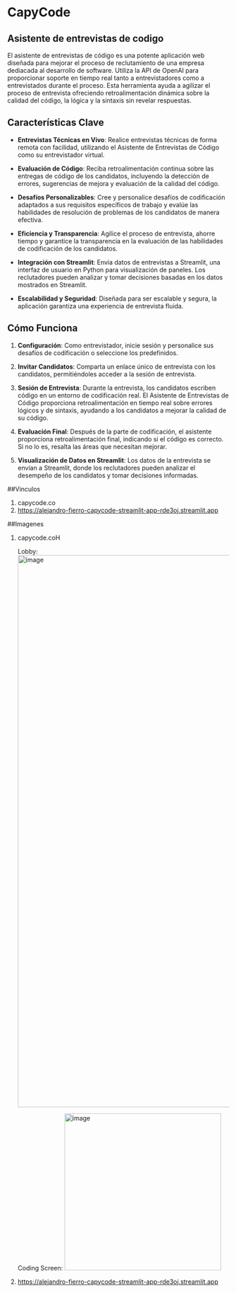 
# CapyCode

## Asistente de entrevistas de codigo

El asistente de entrevistas de código es una potente aplicación web diseñada para mejorar el proceso de reclutamiento de una empresa dediacada al desarrollo de software. Utiliza la API de OpenAI para proporcionar soporte en tiempo real tanto a entrevistadores como a entrevistados durante el proceso. Esta herramienta ayuda a agilizar el proceso de entrevista ofreciendo retroalimentación dinámica sobre la calidad del código, la lógica y la sintaxis sin revelar respuestas.

## Características Clave

- **Entrevistas Técnicas en Vivo**: Realice entrevistas técnicas de forma remota con facilidad, utilizando el Asistente de Entrevistas de Código como su entrevistador virtual.

- **Evaluación de Código**: Reciba retroalimentación continua sobre las entregas de código de los candidatos, incluyendo la detección de errores, sugerencias de mejora y evaluación de la calidad del código.

- **Desafíos Personalizables**: Cree y personalice desafíos de codificación adaptados a sus requisitos específicos de trabajo y evalúe las habilidades de resolución de problemas de los candidatos de manera efectiva.

- **Eficiencia y Transparencia**: Agilice el proceso de entrevista, ahorre tiempo y garantice la transparencia en la evaluación de las habilidades de codificación de los candidatos.

- **Integración con Streamlit**: Envia datos de entrevistas a Streamlit, una interfaz de usuario en Python para visualización de paneles. Los reclutadores pueden analizar y tomar decisiones basadas en los datos mostrados en Streamlit.

- **Escalabilidad y Seguridad**: Diseñada para ser escalable y segura, la aplicación garantiza una experiencia de entrevista fluida.

## Cómo Funciona

1. **Configuración**: Como entrevistador, inicie sesión y personalice sus desafíos de codificación o seleccione los predefinidos.

2. **Invitar Candidatos**: Comparta un enlace único de entrevista con los candidatos, permitiéndoles acceder a la sesión de entrevista.

3. **Sesión de Entrevista**: Durante la entrevista, los candidatos escriben código en un entorno de codificación real. El Asistente de Entrevistas de Código proporciona retroalimentación en tiempo real sobre errores lógicos y de sintaxis, ayudando a los candidatos a mejorar la calidad de su código.

4. **Evaluación Final**: Después de la parte de codificación, el asistente proporciona retroalimentación final, indicando si el código es correcto. Si no lo es, resalta las áreas que necesitan mejorar. 

5. **Visualización de Datos en Streamlit**: Los datos de la entrevista se envían a Streamlit, donde los reclutadores pueden analizar el desempeño de los candidatos y tomar decisiones informadas.

##Vinculos 
1. capycode.co
2. https://alejandro-fierro-capycode-streamlit-app-rde3oj.streamlit.app
   
##Imagenes 
1. capycode.coH

   Lobby:
   <img width="1249" alt="image" src="https://github.com/JordiEspinozaMendoza/CapyCode-Socket/assets/81432796/3701a3d8-b9aa-47d1-8d2a-0b7ab5aa1ebb">

   Coding Screen:
   <img width="355" alt="image" src="https://github.com/JordiEspinozaMendoza/CapyCode-Socket/assets/81432796/fbd21ecc-717e-477e-a5c2-10280617bc54">

   


2. https://alejandro-fierro-capycode-streamlit-app-rde3oj.streamlit.app





